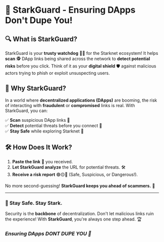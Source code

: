 
# 🌟 StarkGuard - Ensuring DApps Don't Dupe You!

## 🔍 What is StarkGuard?

StarkGuard is your **trusty watchdog** 🐕‍🦺 for the Starknet ecosystem! It helps **scan** 🕵️ DApp links being shared across the network to **detect potential risks** before you click. Think of it as your **digital shield** 🛡️ against malicious actors trying to phish or exploit unsuspecting users.

## 🚀 Why StarkGuard?

In a world where **decentralized applications (DApps)** are booming, the risk of interacting with **fraudulent** or **compromised** links is real. With StarkGuard, you can:

✅ **Scan** suspicious DApp links 🧐\
✅ **Detect** potential threats before you connect 🚨\
✅ **Stay Safe** while exploring Starknet 🔐

## 🛠️ How Does It Work?

1. **Paste the link** 📝 you received.
2. **Let StarkGuard analyze** the URL for potential threats. 🛠️
3. **Receive a risk report** 🟢🟡🔴 (Safe, Suspicious, or Dangerous!).

No more second-guessing! **StarkGuard keeps you ahead of scammers.** 🚀

---

### 🔗 Stay Safe. Stay Stark.

Security is the **backbone** of decentralization. Don't let malicious links ruin the experience! With **StarkGuard**, you're always one step ahead. 🏆


### _Ensuring DApps DONT DUPE YOU 🫵_